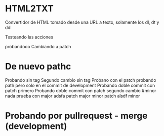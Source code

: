 # HTML2TXT
Convertidor de HTML tomado desde una URL a texto, solamente los dl, dt y dd

Testeando las acciones

probandooo
Cambiando a patch

# De nuevo pathc
Probando sin tag
Segundo cambio sin tag
Probano con el patch
probando path pero solo en el commit de development
Probando doble commit con patch primero
Probando doble commit con patch segundo
cambio
#minor
nada
prueba con major
adsfa
patch
major
minor
patch
alsdf
minor

# Probando por pullrequest - merge (development)
